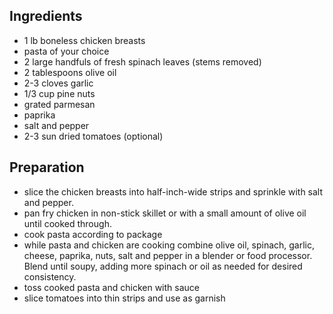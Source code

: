 ## Ingredients ##

* 1 lb boneless chicken breasts
* pasta of your choice 
* 2 large handfuls of fresh spinach leaves (stems removed)
* 2 tablespoons olive oil
* 2-3 cloves garlic
* 1/3 cup pine nuts
* grated parmesan
* paprika
* salt and pepper
* 2-3 sun dried tomatoes (optional)

## Preparation ##

* slice the chicken breasts into half-inch-wide strips and sprinkle with salt and pepper.
* pan fry chicken in non-stick skillet or with a small amount of olive oil until cooked through.
* cook pasta according to package
* while pasta and chicken are cooking combine olive oil, spinach, garlic, cheese, paprika, nuts, salt and pepper in a blender or food processor. Blend until soupy, adding more spinach or oil as needed for desired consistency.
* toss cooked pasta and chicken with sauce
* slice tomatoes into thin strips and use as garnish
